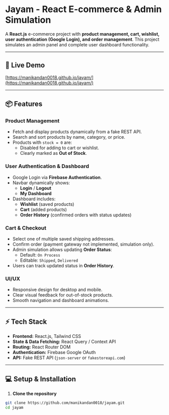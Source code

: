# Jayam - React E-commerce & Admin Simulation

A **React.js** e-commerce project with **product management, cart, wishlist, user authentication (Google Login), and order management**. This project simulates an admin panel and complete user dashboard functionality.

---

## **🚀 Live Demo**

[https://manikandan0018.github.io/jayam/](https://manikandan0018.github.io/jayam/)

---

## **📦 Features**

### **Product Management**
- Fetch and display products dynamically from a fake REST API.
- Search and sort products by name, category, or price.
- Products with `stock = 0` are:
  - Disabled for adding to cart or wishlist.
  - Clearly marked as **Out of Stock**.

### **User Authentication & Dashboard**
- Google Login via **Firebase Authentication**.
- Navbar dynamically shows:
  - **Login** / **Logout**
  - **My Dashboard**
- Dashboard includes:
  - **Wishlist** (saved products)
  - **Cart** (added products)
  - **Order History** (confirmed orders with status updates)

### **Cart & Checkout**
- Select one of multiple saved shipping addresses.
- Confirm order (payment gateway not implemented, simulation only).
- Admin simulation allows updating **Order Status**:
  - Default: `On Process`
  - Editable: `Shipped`, `Delivered`
- Users can track updated status in **Order History**.

### **UI/UX**
- Responsive design for desktop and mobile.
- Clear visual feedback for out-of-stock products.
- Smooth navigation and dashboard animations.

---

## **⚡ Tech Stack**
- **Frontend:** React.js, Tailwind CSS
- **State & Data Fetching:** React Query / Context API
- **Routing:** React Router DOM
- **Authentication:** Firebase Google OAuth
- **API:** Fake REST API (`json-server` or `fakestoreapi.com`)

---

## **💻 Setup & Installation**

1. **Clone the repository**
```bash
git clone https://github.com/manikandan0018/jayam.git
cd jayam

